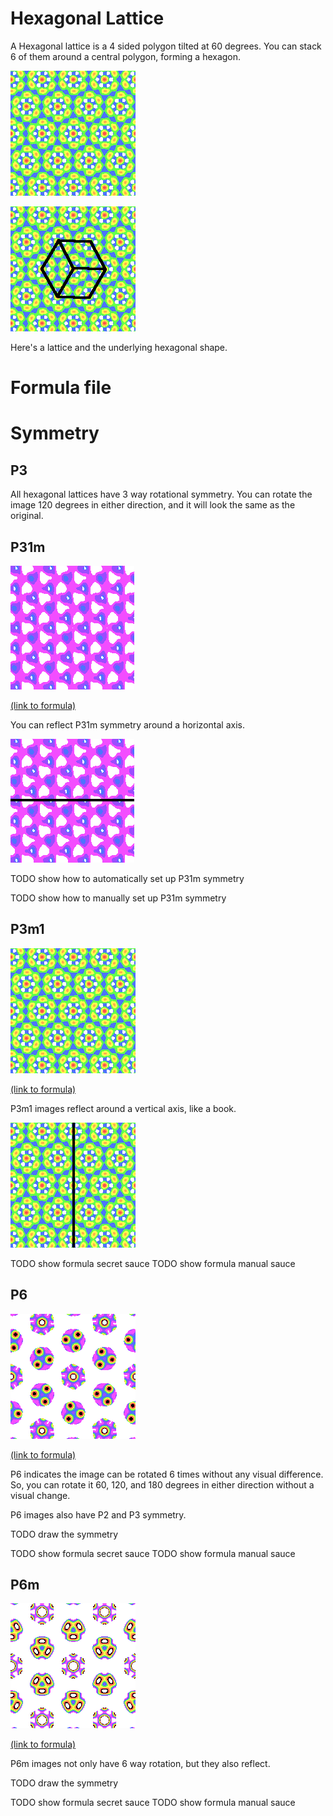 # Hexagonal Lattice
A Hexagonal lattice is a 4 sided polygon tilted at 60 degrees. You can stack 6 of them around a central polygon, forming a hexagon.

![Transformed rainbow stripe image into hexagonal lattice with P3m1 symmetry, multiple rows of green and yellow spheres](../example/lattices/rainbow_stripe_lattice_hexagonal_p3m1.png)

![Above picture with 7 points connected, showing the hexagonal pattern](../docs/lattice_symmetry/rainbow_stripe_lattice_hexagonal_symmetry.png)

Here's a lattice and the underlying hexagonal shape.

# Formula file

# Symmetry
## P3
All hexagonal lattices have 3 way rotational symmetry. You can rotate the image 120 degrees in either direction, and it will look the same as the original.

## P31m
![Transformed rainbow stripe image into hexagonal lattice with p31m symmetry, with purple, indigo and blue nodes against a transparent background](../example/lattices/rainbow_stripe_lattice_hexagonal_p31m.png)

[(link to formula)](../example/lattices/rainbow_stripe_lattice_hexagonal_p31m.yml)

You can reflect P31m symmetry around a horizontal axis.

![Previous picture with a black horizontal line down the center, demonstrating the symmetrical mirror effect](../docs/lattice_symmetry/rainbow_stripe_lattice_hexagonal_p31m_symmetry.png)

TODO show how to automatically set up P31m symmetry

TODO show how to manually set up P31m symmetry

## P3m1
![Transformed rainbow stripe image into hexagonal lattice with P3m1 symmetry, multiple rows of green and yellow spheres](../example/lattices/rainbow_stripe_lattice_hexagonal_p3m1.png)

[(link to formula)](../example/lattices/rainbow_stripe_lattice_hexagonal_p3m1.yml)

P3m1 images reflect around a vertical axis, like a book.

![Previous picture with a black vertical line down the center, demonstrating the symmetrical mirror effect](../docs/lattice_symmetry/rainbow_stripe_lattice_hexagonal_p3m1_symmetry.png)

TODO show formula secret sauce
TODO show formula manual sauce

## P6
![Transformed rainbow stripe image into hexagonal lattice with P6 symmetry, 6 circles with 3 holes surrounding a single holed circle](../example/lattices/rainbow_stripe_lattice_hexagonal_p6.png)

[(link to formula)](../example/lattices/rainbow_stripe_lattice_hexagonal_p6.yml)

P6 indicates the image can be rotated 6 times without any visual difference.
So, you can rotate it 60, 120, and 180 degrees in either direction without a visual change.

P6 images also have P2 and P3 symmetry.

TODO draw the symmetry

TODO show formula secret sauce
TODO show formula manual sauce

## P6m
![Transformed rainbow stripe image into hexagonal lattice with P6 symmetry, 6 circles surround a central circle. 3 above and 3 below. The surrounding circles have 3 holes like a power outlet and the central circle has one hole.](../example/lattices/rainbow_stripe_lattice_hexagonal_p6m.png)

[(link to formula)](../example/lattices/rainbow_stripe_lattice_hexagonal_p6m.yml)

P6m images not only have 6 way rotation, but they also reflect.

TODO draw the symmetry

TODO show formula secret sauce
TODO show formula manual sauce
